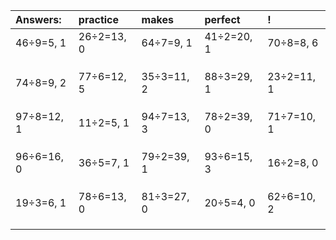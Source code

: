 | Answers: | practice | makes | perfect | ! |
| :--- | :--- | :--- | :--- | :--- |
| 46÷9=5, 1 | 26÷2=13, 0 | 64÷7=9, 1 | 41÷2=20, 1 | 70÷8=8, 6 | 
|   |   |   |   |   | 
|   |   |   |   |   | 
|   |   |   |   |   | 
| 74÷8=9, 2 | 77÷6=12, 5 | 35÷3=11, 2 | 88÷3=29, 1 | 23÷2=11, 1 | 
|   |   |   |   |   | 
|   |   |   |   |   | 
|   |   |   |   |   | 
| 97÷8=12, 1 | 11÷2=5, 1 | 94÷7=13, 3 | 78÷2=39, 0 | 71÷7=10, 1 | 
|   |   |   |   |   | 
|   |   |   |   |   | 
|   |   |   |   |   | 
| 96÷6=16, 0 | 36÷5=7, 1 | 79÷2=39, 1 | 93÷6=15, 3 | 16÷2=8, 0 | 
|   |   |   |   |   | 
|   |   |   |   |   | 
|   |   |   |   |   | 
| 19÷3=6, 1 | 78÷6=13, 0 | 81÷3=27, 0 | 20÷5=4, 0 | 62÷6=10, 2 | 
|   |   |   |   |   | 
|   |   |   |   |   | 
|   |   |   |   |   | 
